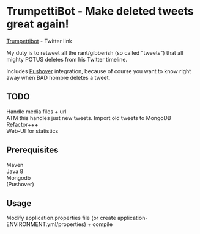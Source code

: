 # TrumpettiBot - Make deleted tweets great again!
[Trumpettibot](https://twitter.com/Trumpettibot) - Twitter link

My duty is to retweet all the rant/gibberish (so called "tweets") that all mighty POTUS deletes from his Twitter timeline.

Includes [Pushover](https://pushover.net/) integration, because of course you want to know right away when BAD hombre deletes a tweet.

## TODO

Handle media files + url   
ATM this handles just new tweets. Import old tweets to MongoDB   
Refactor+++   
Web-UI for statistics

## Prerequisites

Maven   
Java 8    
Mongodb   
(Pushover)

## Usage

Modify application.properties file (or create application-ENVIRONMENT.yml/properties) + compile
